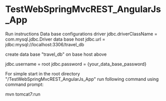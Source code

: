 # TestWebSpringMvcREST_AngularJs_App
Run instructions
Data base configurations
driver
jdbc.driverClassName = com.mysql.jdbc.Driver
data base host
jdbc.url = jdbc:mysql://localhost:3306/travel_db
  
  create data base "travel_db" on base host above
  
jdbc.username = root
jdbc.password = {your_data_base_password}

For simple start in the root directory "/TestWebSpringMvcREST_AngularJs_App"  run following command using command prompt:

mvn tomcat7:run
